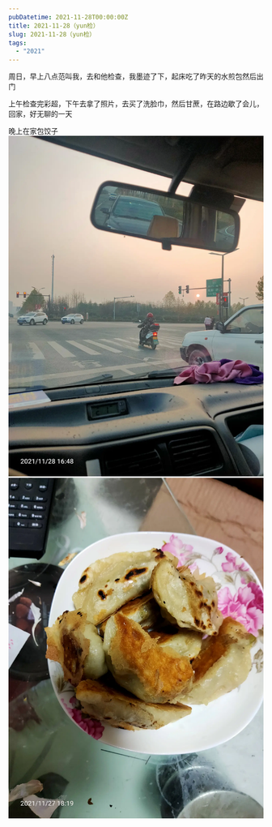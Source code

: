 ```yaml
---
pubDatetime: 2021-11-28T00:00:00Z
title: 2021-11-28（yun检）
slug: 2021-11-28（yun检）
tags:
  - "2021"
---
```


周日，早上八点范叫我，去和他检查，我墨迹了下，起床吃了昨天的水煎包然后出门

上午检查完彩超，下午去拿了照片，去买了洗脸巾，然后甘蔗，在路边歇了会儿，回家，好无聊的一天

晚上在家包饺子
![](../../img/6904315-c7df99debd0d5f63.jpg)
![](../../img/6904315-dd23159ed2a4a31e.jpg)
